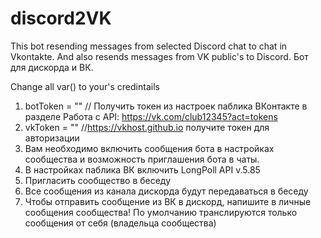 # discord2VK
This bot resending messages from selected Discord chat to chat in Vkontakte. And also resends messages from VK public's to Discord.
Бот для дискорда и ВК.

Change all var() to your's credintails

1) botToken = "" // Получить токен из настроек паблика ВКонтакте в разделе Работа с API: https://vk.com/club12345?act=tokens
2) vkToken = "" //https://vkhost.github.io получите токен для авторизации
3) Вам необходимо включить сообщения бота в настройках сообщества и возможность приглашения бота в чаты.
4) В настройках паблика ВК включить LongPoll API v.5.85
5) Пригласить сообщество в беседу
6) Все сообщения из канала дискорда будут передаваться в беседу
7) Чтобы отправить сообщение из ВК в дискорд, напишите в личные сообщения сообщества! По умолчанию транслируются только сообщения от себя (владельца сообщества)
